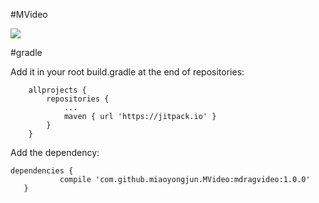 #MVideo

[![](https://jitpack.io/v/miaoyongjun/MVideo.svg)](https://jitpack.io/#miaoyongjun/MVideo)

#gradle

Add it in your root build.gradle at the end of repositories:
```
	allprojects {
		repositories {
			...
			maven { url 'https://jitpack.io' }
		}
	}
```
 Add the dependency:
 ```
 dependencies {
 	        compile 'com.github.miaoyongjun.MVideo:mdragvideo:1.0.0'
 	}
 ```